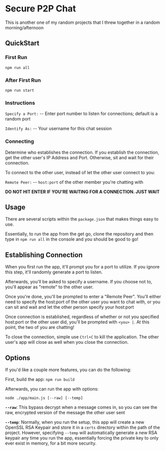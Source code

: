 # Secure P2P Chat

This is another one of my random projects that I threw together in a random morning/afternoon

## QuickStart

### First Run

`npm run all`

### After First Run

`npm run start`

### Instructions

`Specify a Port:` -- Enter port number to listen for connections; default is a random port

`Identify As:` -- Your username for this chat session

### Connecting

Determine who establishes the connection. If you establish the connection, get the other user's IP Address and Port. Otherwise, sit and wait for their connection.

To connect to the other user, instead of let the other user connect to you:

`Remote Peer:` -- `host:port` of the other member you're chatting with

**DO NOT HIT ENTER IF YOU'RE WAITING FOR A CONNECTION. JUST WAIT**

## Usage

There are several scripts within the `package.json` that makes things easy to use.

Essentially, to run the app from the get go, clone the repository and then type in `npm run all` in the console and you should be good to go!

## Establishing Connection

When you first run the app, it'll prompt you for a port to utilize. If you ignore this step, it'll randomly generate a port to listen.

Afterwards, you'll be asked to specify a username. If you choose not to, you'll appear as "remote" to the other user.

Once you're done, you'll be prompted to enter a "Remote Peer". You'll either need to specify the host:port of the other user you want to chat with, or you can sit and wait and let the other person specify your host:port

Once connection is established, regardless of whether or not you specified host:port or the other user did, you'll be prompted with `<you> |`. At this point, the two of you are chatting!

To close the connection, simple use `Ctrl+C` to kill the application. The other user's app will close as well when you close the connection.

## Options

If you'd like a couple more features, you can do the following:

First, build the app: `npm run build`

Afterwards, you can run the app with options:

`node ./app/main.js [--raw] [--temp]`

**`--raw`**: This bypass decrypt when a message comes in, so you can see the raw, encrypted version of the message the other user sent

**`--temp`**: Normally, when you run the setup, this app will create a new OpenSSL RSA Keypair and store it in a `certs` directory within the path of the project. However, specifying `--temp` will automatically generate a new RSA keypair any time you run the app, essentially forcing the private key to only ever exist in memory, for a bit more security.
